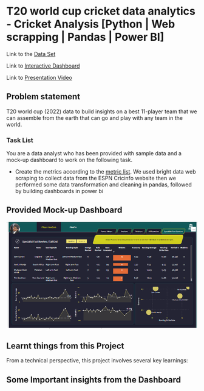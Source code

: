 # T20 world cup cricket data analytics - Cricket Analysis [Python | Web scrapping | Pandas | Power BI]



Link to the [Data Set](https://github.com/subbaraoballipale/T20-world-cup-cricket-data-analytics/blob/master/t20_csv_files.zip)

Link to [Interactive Dashboard](https://www.novypro.com/project/t20-world-cup-cricket-data-analytics-)

Link to [Presentation Video](https://www.linkedin.com/posts/naveen-s6_codebasicsresumechallenge-codebasics-codebasicsresumechallenge-activity-6977486712180527105-17Hm)

## Problem statement

T20 world cup (2022) data to build insights on a best 11-player team that we can assemble from the earth that can go and play with any team in the world.
### Task List

You are a data analyst who has been provided with sample data and a mock-up dashboard to work on the following task.
- Create the metrics according to the [metric list](https://github.com/subbaraoballipale/T20-world-cup-cricket-data-analytics/blob/master/Paramaeter%20Scoping.pdf). 
We used bright data web scraping to collect data from the ESPN Cricinfo website then we performed some data transformation and cleaning in pandas, followed by building dashboards in power bi

## Provided Mock-up Dashboard
<p align="center">
    <img src="https://github.com/subbaraoballipale/T20-world-cup-cricket-data-analytics/blob/master/mock.PNG" width="600">
</p>



## Learnt things from this Project 
From a technical perspective, this project involves several key learnings:




## Some Important insights from the Dashboard




